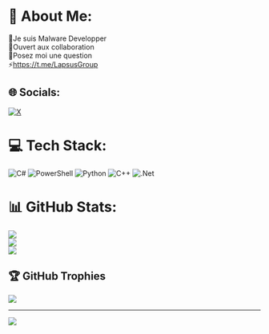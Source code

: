 # 💫 About Me:
🔭Je suis Malware Developper<br>🤝Ouvert aux collaboration<br>💬Posez moi une question<br>⚡https://t.me/LapsusGroup


## 🌐 Socials:
[![X](https://img.shields.io/badge/X-black.svg?logo=X&logoColor=white)](https://x.com/ZZART3XX) 

# 💻 Tech Stack:
![C#](https://img.shields.io/badge/c%23-%23239120.svg?style=for-the-badge&logo=csharp&logoColor=white) ![PowerShell](https://img.shields.io/badge/PowerShell-%235391FE.svg?style=for-the-badge&logo=powershell&logoColor=white) ![Python](https://img.shields.io/badge/python-3670A0?style=for-the-badge&logo=python&logoColor=ffdd54) ![C++](https://img.shields.io/badge/c++-%2300599C.svg?style=for-the-badge&logo=c%2B%2B&logoColor=white) ![.Net](https://img.shields.io/badge/.NET-5C2D91?style=for-the-badge&logo=.net&logoColor=white)
# 📊 GitHub Stats:
![](https://github-readme-stats.vercel.app/api?username=ZZART3XX&theme=radical&hide_border=false&include_all_commits=true&count_private=false)<br/>
![](https://github-readme-streak-stats.herokuapp.com/?user=ZZART3XX&theme=radical&hide_border=false)<br/>
![](https://github-readme-stats.vercel.app/api/top-langs/?username=ZZART3XX&theme=radical&hide_border=false&include_all_commits=true&count_private=false&layout=compact)

## 🏆 GitHub Trophies
![](https://github-profile-trophy.vercel.app/?username=ZZART3XX&theme=radical&no-frame=false&no-bg=false&margin-w=4)

---
[![](https://visitcount.itsvg.in/api?id=ZZART3XX&icon=0&color=0)](https://visitcount.itsvg.in)

<!-- Proudly created with GPRM ( https://gprm.itsvg.in ) -->
